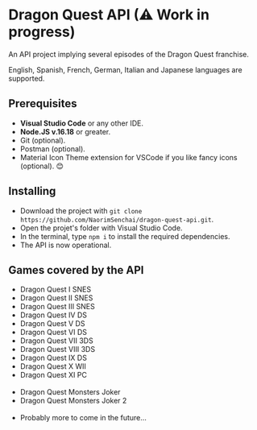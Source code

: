 <h1>Dragon Quest API (⚠ Work in progress)</h1>

<p>An API project implying several episodes of the Dragon Quest franchise.</p>
<p>English, Spanish, French, German, Italian and Japanese languages are supported.</p>

<h2>Prerequisites</h2>

<ul>
  <li><b>Visual Studio Code</b> or any other IDE.</li>
  <li><b>Node.JS v.16.18</b> or greater.</li>
  <li>Git (optional).</li>
  <li>Postman (optional).</li>
  <li>Material Icon Theme extension for VSCode if you like fancy icons (optional). 😊</li>
</ul>

<h2>Installing</h2>

<ul>
  <li>Download the project with <code>git clone https://github.com/NaorimSenchai/dragon-quest-api.git</code>.</li>
  <li>Open the projet's folder with Visual Studio Code.</li>
  <li>In the terminal, type <code>npm i</code> to install the required dependencies.</li>
  <li>The API is now operational.</li>
</ul>

<h2>Games covered by the API</h2>

<ul>
  <li>Dragon Quest I SNES</li>
  <li>Dragon Quest II SNES</li>
  <li>Dragon Quest III SNES</li>
  <li>Dragon Quest IV DS</li>
  <li>Dragon Quest V DS</li>
  <li>Dragon Quest VI DS</li>
  <li>Dragon Quest VII 3DS</li>
  <li>Dragon Quest VIII 3DS</li>
  <li>Dragon Quest IX DS</li>
  <li>Dragon Quest X WII</li>
  <li>Dragon Quest XI PC</li>
  <br>
  <li>Dragon Quest Monsters Joker</li>
  <li>Dragon Quest Monsters Joker 2</li>
  <br>
  <li>Probably more to come in the future...</li>
</ul>
